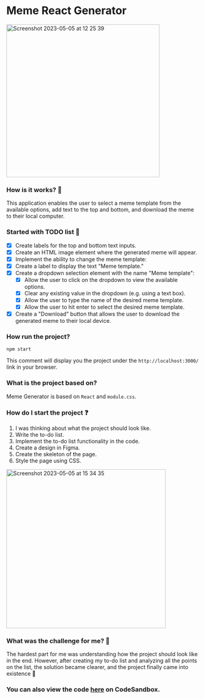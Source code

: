 # Meme React Generator

<img width="400" alt="Screenshot 2023-05-05 at 12 25 39" src="https://user-images.githubusercontent.com/58802893/236435541-28e0ba4c-a63b-4158-a3ac-41d2bd1b59a0.png">

### How is it works? 🤔

This application enables the user to select a meme template from the available options, add text to the top and bottom, and download the meme to their local computer.

### Started with TODO list 🧐


 - [x] Create labels for the top and bottom text inputs.
 - [x] Create an HTML image element where the generated meme will appear.
 - [x] Implement the ability to change the meme template:
  - [x] Create a label to display the text "Meme template."
  - [x] Create a dropdown selection element with the name "Meme template":
    - [x] Allow the user to click on the dropdown to view the available options.
    - [x] Clear any existing value in the dropdown (e.g. using a text box).
    - [x] Allow the user to type the name of the desired meme template.
    - [x] Allow the user to hit enter to select the desired meme template.
 - [x] Create a "Download" button that allows the user to download the generated meme to their local device.

### How run the project?

`npm start`

This comment will display you the project under the `http://localhost:3000/` link in your browser.

### What is the project based on?

Meme Generator is based on `React` and `module.css`.

### How do I start the project ❓
1. I was thinking about what the project should look like.
2. Write the to-do list.
3. Implement the to-do list functionality in the code.
4. Create a design in Figma.
5. Create the skeleton of the page.
6. Style the page using CSS.

<img width="416" alt="Screenshot 2023-05-05 at 15 34 35" src="https://user-images.githubusercontent.com/58802893/236472179-86f975fc-511e-4573-81c7-5bc0971ab682.png">

### What was the challenge for me? 🤯

The hardest part for me was understanding how the project should look like in the end. However, after creating my to-do list and analyzing all the points on the list, the solution became clearer, and the project finally came into existence 🙂


### You can also **view the code** [here](https://codesandbox.io/s/github/butterfly-123/react-meme-generator) on CodeSandbox.
